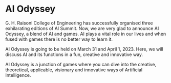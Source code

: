 # AI Odyssey 

G. H. Raisoni College of Engineering has successfully organised three exhilarating editions of AI Summit. Now, we are very glad to announce AI Odyssey, a blend of AI and games. AI plays a vital role in our lives and when fused with games there is no better way to learn it.

AI Odyssey is going to be held on March 31 and April 1, 2023. Here, we will discuss AI and its functions in a fun, creative and innovative way.

AI Odyssey is a junction of games where you can dive into the creative, theoretical, applicable, visionary and innovative ways of Artificial Intelligence.
